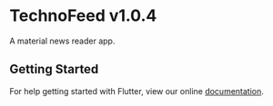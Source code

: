 # TechnoFeed v1.0.4
A material news reader app.
## Getting Started
For help getting started with Flutter, view our online
[documentation](https://flutter.io/).